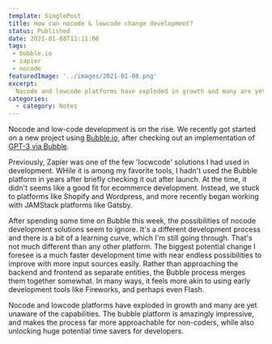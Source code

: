 ```yaml
---
template: SinglePost
title: How can nocode & lowcode change development?
status: Published
date: 2021-01-08T11:11:00
tags:
 - bubble.io
 - zapier     
 - nocode
featuredImage: '../images/2021-01-08.png'
excerpt:
  Nocode and lowcode platforms have exploded in growth and many are yet unaware of the capabilities. The bubble platform is amazingly impressive, and makes the process far more approachable for non-coders, while also unlocking huge potential time savers for developers.  
categories:
  - category: Notes
---
```

Nocode and low-code development is on the rise. We recently got started on a new project using [Bubble.io](https://bubble.io), after checking out an implementation of [GPT-3 via Bubble](https://virtualghostwriter.com/).

Previously, Zapier was one of the few 'locwcode' solutions I had used in development. WHile it is among my favorite tools, I hadn't used the Bubble platform in years after briefly checking it out after launch. At the time, it didn't seems like a good fit for ecommerce development. Instead, we stuck to platforms like Shopify and Wordpress, and more recently began working with JAMStack platforms like Gatsby.

After spending some time on Bubble this week, the possibilities of nocode development solutions seem to ignore. It's a different development process and there is a bit of a learning curve, which I'm still going through. That's not much different than any other platform. The biggest potential change I foresee is a much faster development time with near endless possibilities to improve with more input sources easily. Rather than approaching the backend and frontend as separate entities, the Bubble process merges them together somewhat. In many ways, it feels more akin to using early development tools like Fireworks, and perhaps even Flash.

Nocode and lowcode platforms have exploded in growth and many are yet unaware of the capabilities. The bubble platform is amazingly impressive, and makes the process far more approachable for non-coders, while also unlocking huge potential time savers for developers.  
